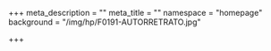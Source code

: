 +++
meta_description = ""
meta_title = ""
namespace = "homepage"
background = "/img/hp/F0191-AUTORRETRATO.jpg"

+++
